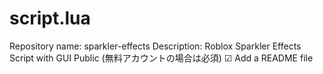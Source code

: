 # script.lua
Repository name: sparkler-effects    Description: Roblox Sparkler Effects Script with GUI    Public (無料アカウントの場合は必須)    ☑ Add a README file
